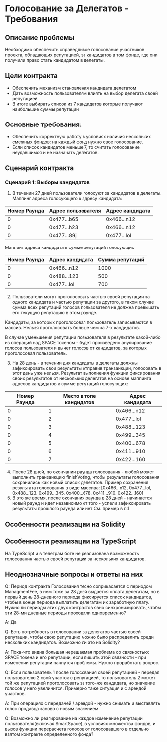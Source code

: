 # Голосование за Делегатов - Требования

## Описание проблемы
Необходимо обеспечить справедливое голосование участников проекта, обладающих репутацией, за кандидатов в том фонде,
где они получили право стать кандидатом в делегаты.

## Цели контракта
- Обеспечить механизм становления кандидата делегатом
- Дать возможность пользователям влиять на выбор делегата своей репутацией
- В итоге выбирать список из 7 кандидатов которые получают наибольшие суммы репутации

## Основные требования:
- Обеспечить корректную работу в условиях наличия нескольких смежных фондов: на каждый фонд нужно свое голосование.
- Если список кандидатов меньше 7, то считать голосование неудавшимся и не назначать делегатов.

## Сценарий контракта
### Сценарий 1: Выборы кандидатов
1. В течении 27 дней пользователи голосуют за кандидатов в делегаты.
Маппинг адреса голосующего к адресу кандидата:

| Номер Раунда | Адрес пользователя | Адрес кандидата |
| ---------- | -------------- | --------------- |
| 0 | 0x477...b65 | 0x466...n12 |
| 0 | 0x477...h23 | 0x466...n12 |
| 0 | 0x477...89j | 0x477...lol |

Маппинг адреса кандидата к сумме репутаций голосующих

| Номер Раунда | Адрес кандидата | Сумма репутаций |
| ---------- | -------------- | --------------- |
| 0 | 0x466...n12 | 1000 |
| 0 | 0x488...123 | 500 |
| 0 | 0x477...lol | 700 |

2. Пользователи могут проголосовать частью своей репутации за одного кандидата и частью репутации за другого,
в таком случае сумма всех репутаций голосов пользователя не должна превышать его текущую репутацию в этом раунде.

Кандидаты, за которых проголосовал пользователь записываются в массив. Нельзя проголосовать больше чем за 7-х кандидатов.

В случае уменьшения репутации пользователя в результате какой-либо из операций над SPACE токеном - будет произведено
анулирование голосов пользователя и вычет голосов от кандидатов, за которых проголосовал пользователь.

3. На 28 день - в течении дня кандидаты в делегаты должны зафиксировать свои результаты отправив транзанкции, голосовать
в этот день уже нельзя.
Результат выполнения функции фиксирования своих результатов от нескольких делегатов на основе маппинга адресов кандидатов
к сумме репутаций голосующих:

| Номер Раунда | Место в топе кандидатов | Адрес кандидата |
| ---------- | -------------- | --------------- |
| 0 | 1 | 0x466...n12 |
| 0 | 2 | 0x477...lol |
| 0 | 3 | 0x488...123 |
| 0 | 4 | 0x499...345 |
| 0 | 5 | 0x400...678 |
| 0 | 6 | 0x411...910 |
| 0 | 7 | 0x422...160 |

4. После 28 дней, по окончании раунда голосования - любой может выполнить транзанкцию finishVoting, чтобы результаты
голосования сохранились как новый список делегатов.
Пример сохранения результата голосования в виде массива:
[0x466...n12, 0x477...lol, 0x488...123, 0x499...345, 0x400...678, 0x411...910, 0x422...160]
5. В это же время, после окончания раунда в 28 дней - начинается новый раунд и идет независимо от того - успели
зафиксировать результаты прошлого раунда или нет
См. пример в п.1

## Особенности реализации на Solidity

## Особенности реализации на TypeScript
На TypeScript и в телеграм боте не реализована возможность голосования частью своей репутации за нескольких кандидатов.

## Неоднозначные вопросы и ответы на них
Q: Период контракта Голосования тесно соприкасается с периодом ManagmentFee, в нем тоже за 28 дней выдается оплата
делегатам, но в первый день 28-дневного периода фиксируется список кандидатов, чтобы в конце периода выплатить
делегатам их заработную плату. Нужно ли периоды этих двух контрактов явно синхронизировать, чтобы эти 28-ми дневные
периоды проходили одновременно?

A: Да

Q: Есть потребность в голосовании за делегатов частью своей репутации, чтобы свою репутацию можно было распределить
среди нескольких кандидатов. Возможно ли это на Solidity?

A: Пока-что видна большая нерешаемая проблема со связностью: SPACE токена и его репутации, если лишить этой связности -
при изменении репутации начнутся проблемы. Нужно проработать вопрос.

Q: Если пользователь 1 после голосования своей репутацией - передал пользователю 2 свой участок с репутацией, то
пользователь 2 может той же репутацией проголосовать за того-же кандидата, но значение голосов у него увеличится.
Примерно таже ситуация и с арендой участков.

A: При операциях с передачей / арендой - нужно снимать и выставлять голос продавца заново с новым значением

Q: Возможно ли реагирование на каждое изменение репутации пользователя(включая SmartSpace), в условиях множества фондов,
и вызов функции перерасчета голосов от голосовавшего в отдельно взятом контракте определенного фонда?